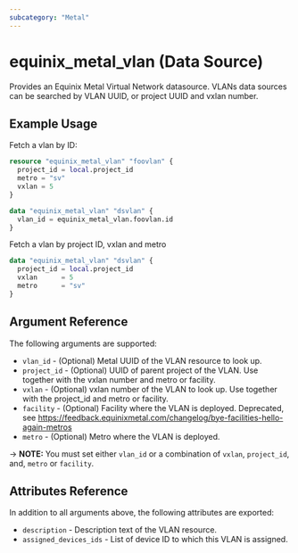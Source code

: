 ```yaml
---
subcategory: "Metal"
---
```


# equinix_metal_vlan (Data Source)

Provides an Equinix Metal Virtual Network datasource. VLANs data sources can be searched by VLAN UUID, or project UUID and vxlan number.

## Example Usage

Fetch a vlan by ID:

```terraform
resource "equinix_metal_vlan" "foovlan" {
  project_id = local.project_id
  metro = "sv"
  vxlan = 5
}

data "equinix_metal_vlan" "dsvlan" {
  vlan_id = equinix_metal_vlan.foovlan.id
}
```

Fetch a vlan by project ID, vxlan and metro

```terraform
data "equinix_metal_vlan" "dsvlan" {
  project_id = local.project_id
  vxlan      = 5
  metro      = "sv"
}
```

## Argument Reference

The following arguments are supported:

* `vlan_id` - (Optional) Metal UUID of the VLAN resource to look up.
* `project_id` - (Optional) UUID of parent project of the VLAN. Use together with the vxlan number and metro or facility.
* `vxlan` - (Optional) vxlan number of the VLAN to look up. Use together with the project_id and metro or facility.
* `facility` - (Optional) Facility where the VLAN is deployed. Deprecated, see https://feedback.equinixmetal.com/changelog/bye-facilities-hello-again-metros
* `metro` - (Optional) Metro where the VLAN is deployed.

-> **NOTE:** You must set either `vlan_id` or a combination of `vxlan`, `project_id`, and, `metro` or `facility`.

## Attributes Reference

In addition to all arguments above, the following attributes are exported:

* `description` - Description text of the VLAN resource.
* `assigned_devices_ids` - List of device ID to which this VLAN is assigned.
